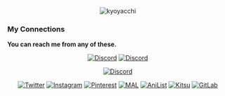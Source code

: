 <!--<a name="kyoyacchi metrics"><img src="https://github.com/kyoyacchi/kyoyacchi/blob/master/github-metrics.svg" alt="my metrics created with lowlighter/metrics"></a>-->

<center> <img src="https://count.getloli.com/get/@kyoyacchi?theme=rule34" alt="kyoyacchi" class="center"> </center>

### My Connections
**You can reach me from any of these.**
<div align="center">
<!--<img src="https://dcbadge.vercel.app/api/shield/468509605828493322?style=flat-square&compact=true">-->

[![Discord](https://dcbadge.vercel.app/api/shield/468509605828493322?style=flat-square&compact=true)](https://discordapp.com/users/468509605828493322/)
[![Discord](https://discordapp.com/api/guilds/1020705385411264525/embed.png)](https://discord.gg/dveQtqx)

<p align="center">


<!-- <img src="https://lanyard.cnrad.dev/api/468509605828493322?idleMessage=Probably%20watching%20anime/hanime"> -->


[![Discord](https://discord.c99.nl/widget/theme-2/468509605828493322.png)](https://discordapp.com/users/468509605828493322/)
</p>

[![Twitter](https://img.shields.io/twitter/follow/kyoyacchi?label=%40kyoyacchi&logo=twitter&style=flat-square)](https://twitter.com/kyoyacchi)
[![Instagram](https://img.shields.io/static/v1?label=&message=%40kyoyacchi&color=E4405F&logo=instagram&logoColor=white)](https://www.instagram.com/kyoyacchi/)
[![Pinterest](https://img.shields.io/static/v1?label=&message=kyoyacchi&color=red&logo=pinterest&logoColor=white)](https://pinterest.com/kyoyacchi/)
[![MAL](https://img.shields.io/static/v1?label=&message=kyoyatempest&color=2E51A2&logo=myanimelist&logoColor=white)](https://myanimelist.net/profile/kyoyatempest)
[![AniList](https://img.shields.io/static/v1?label=&message=kyoyacchi&color=02A9FF&logo=anilist&logoColor=white)](https://anilist.co/user/kyoyacchi/)
[![Kitsu](https://img.shields.io/static/v1?label=&message=kyoyacchi&color=FD755C&logo=kitsu&logoColor=white)](https://kitsu.io/users/kyoyacchi)
[![GitLab](https://img.shields.io/static/v1?label=&message=kyoyacchi&color=FC6D26&logo=gitlab)](https://gitlab.com/kyoyacchi)
</div>
